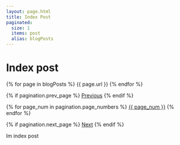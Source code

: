 ```yaml
---
layout: page.html
title: Index Post
paginated:
  size: 1
  items: post
  alias: blogPosts
---
```


# Index post


{% for page in blogPosts %}
    <span>{{ page.url }}</span>
{% endfor %}


{% if pagination.prev_page %}
  <a href="{{ pagination.prev_page }}">Previous</a>
{% endif %}

{% for page_num in pagination.page_numbers %}
  <a href="/post/{{ page_num }}">{{ page_num }}</a>
{% endfor %}

{% if pagination.next_page %}
  <a href="{{ pagination.next_page }}">Next</a>
{% endif %}





Im index post